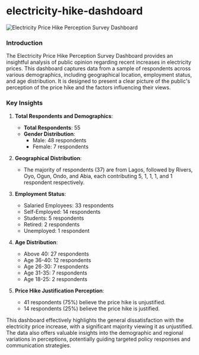 # electricity-hike-dashdoard

![Electricity Price Hike Perception Survey Dashboard](path_to_image.png)


### Introduction

The Electricity Price Hike Perception Survey Dashboard provides an insightful analysis of public opinion regarding recent increases in electricity prices. This dashboard captures data from a sample of respondents across various demographics, including geographical location, employment status, and age distribution. It is designed to present a clear picture of the public's perception of the price hike and the factors influencing their views.

### Key Insights

1. **Total Respondents and Demographics**:
   - **Total Respondents**: 55
   - **Gender Distribution**:
     - Male: 48 respondents
     - Female: 7 respondents

2. **Geographical Distribution**:
   - The majority of respondents (37) are from Lagos, followed by Rivers, Oyo, Ogun, Ondo, and Abia, each contributing 5, 1, 1, 1, and 1 respondent respectively.

3. **Employment Status**:
   - Salaried Employees: 33 respondents
   - Self-Employed: 14 respondents
   - Students: 5 respondents
   - Retired: 2 respondents
   - Unemployed: 1 respondent

4. **Age Distribution**:
   - Above 40: 27 respondents
   - Age 36-40: 12 respondents
   - Age 26-30: 7 respondents
   - Age 31-35: 7 respondents
   - Age 18-25: 2 respondents

5. **Price Hike Justification Perception**:
   - 41 respondents (75%) believe the price hike is unjustified.
   - 14 respondents (25%) believe the price hike is justified.

This dashboard effectively highlights the general dissatisfaction with the electricity price increase, with a significant majority viewing it as unjustified. The data also offers valuable insights into the demographic and regional variations in perceptions, potentially guiding targeted policy responses and communication strategies.
